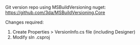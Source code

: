 Git version repo using MSBuildVersioning nuget: https://github.com/3da/MSBuildVersioning.Core

Changes required:
1. Create Properties > VersionInfo.cs file (including Designer)
2. Modify sln .csproj

